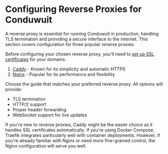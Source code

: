 # Configuring Reverse Proxies for Conduwuit

A reverse proxy is essential for running Conduwuit in production, handling TLS termination and
providing a secure interface to the internet. This section covers configuration for three popular
reverse proxies:

Before configuring your chosen reverse proxy, you'll need to [set up SSL certificates](ssl.md)
for your domains.

1. [Caddy](caddy.md) - Known for its simplicity and automatic HTTPS
2. [Nginx](nginx.md) - Popular for its performance and flexibility

Choose the guide that matches your preferred reverse proxy. All options will provide:

- TLS termination
- HTTP/2 support
- Proper header forwarding
- WebSocket support for live updates

If you're new to reverse proxies, Caddy might be the easier choice as it handles SSL certificates
automatically. If you're using Docker Compose, Traefik integrates particularly well with container
deployments. However, if you're already familiar with Nginx or need more fine-grained control,
the Nginx configuration will serve you well.

